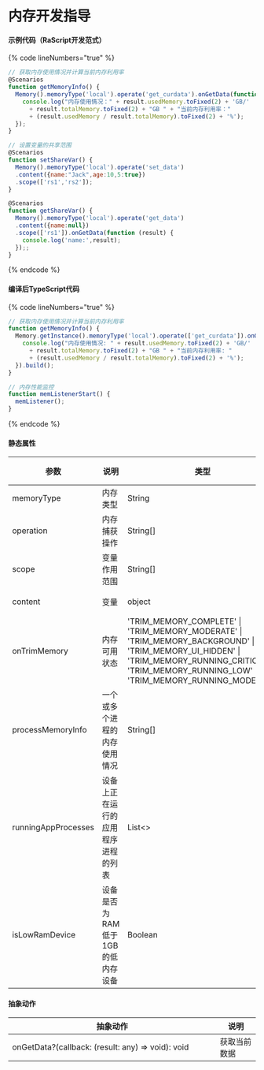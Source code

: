 # 内存开发指导

#### 示例代码（RaScript开发范式）

{% code lineNumbers="true" %}
```javascript
// 获取内存使用情况并计算当前内存利用率
@Scenarios
function getMemoryInfo() {
  Memory().memoryType('local').operate('get_curdata').onGetData(function (result) {
    console.log("内存使用情况：" + result.usedMemory.toFixed(2) + 'GB/' 
      + result.totalMemory.toFixed(2) + "GB " + "当前内存利用率：" 
      + (result.usedMemory / result.totalMemory).toFixed(2) + '%');
  });
}

// 设置变量的共享范围
@Scenarios
function setShareVar() {
  Memory().memoryType('local').operate('set_data')
  .content({name:"Jack",age:10,5:true})
  .scope(['rs1','rs2']);
}

@Scenarios
function getShareVar() {
  Memory().memoryType('local').operate('get_data')
  .content({name:null})
  .scope(['rs1']).onGetData(function (result) {
    console.log('name:',result);
  });;
}
```
{% endcode %}

#### 编译后TypeScript代码

{% code lineNumbers="true" %}
```typescript
// 获取内存使用情况并计算当前内存利用率
function getMemoryInfo() {
  Memory.getInstance().memoryType('local').operate(['get_curdata']).onGetData(function (result) {
    console.log("内存使用情况: " + result.usedMemory.toFixed(2) + 'GB/' 
      + result.totalMemory.toFixed(2) + "GB " + "当前内存利用率: " 
      + (result.usedMemory / result.totalMemory).toFixed(2) + '%');
  }).build();
}

// 内存性能监控
function memListenerStart() {
  memListener();
}
```
{% endcode %}

#### 静态属性

<table><thead><tr><th width="141">参数</th><th width="175">说明</th><th width="334">类型</th><th>备注</th></tr></thead><tbody><tr><td>memoryType</td><td>内存类型</td><td>String</td><td></td></tr><tr><td>operation</td><td>内存捕获操作</td><td>String[]</td><td>可选</td></tr><tr><td>scope</td><td>变量作用范围</td><td>String[]</td><td>可选</td></tr><tr><td>content</td><td>变量</td><td>object</td><td>可选</td></tr><tr><td>onTrimMemory</td><td>内存可用状态</td><td>'TRIM_MEMORY_COMPLETE' | 'TRIM_MEMORY_MODERATE' | 'TRIM_MEMORY_BACKGROUND' | 'TRIM_MEMORY_UI_HIDDEN' | 'TRIM_MEMORY_RUNNING_CRITICAL' | 'TRIM_MEMORY_RUNNING_LOW' | 'TRIM_MEMORY_RUNNING_MODERATE'</td><td>可选</td></tr><tr><td>processMemoryInfo</td><td>一个或多个进程的内存使用情况</td><td>String[]</td><td>可选</td></tr><tr><td>runningAppProcesses</td><td>设备上正在运行的应用程序进程的列表</td><td>List&#x3C;></td><td>可选</td></tr><tr><td>isLowRamDevice</td><td>设备是否为RAM低于1GB的低内存设备</td><td>Boolean</td><td>可选</td></tr></tbody></table>

#### 抽象动作

<table><thead><tr><th width="407">抽象动作</th><th>说明</th></tr></thead><tbody><tr><td>onGetData?(callback: (result: any) => void): void</td><td>获取当前数据</td></tr></tbody></table>

